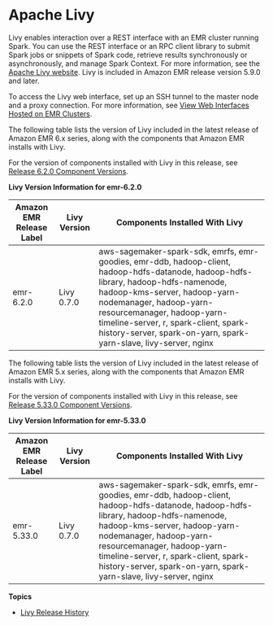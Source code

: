 # Apache Livy<a name="emr-livy"></a>

Livy enables interaction over a REST interface with an EMR cluster running Spark\. You can use the REST interface or an RPC client library to submit Spark jobs or snippets of Spark code, retrieve results synchronously or asynchronously, and manage Spark Context\. For more information, see the [Apache Livy website](https://livy.incubator.apache.org/)\. Livy is included in Amazon EMR release version 5\.9\.0 and later\.

To access the Livy web interface, set up an SSH tunnel to the master node and a proxy connection\. For more information, see [View Web Interfaces Hosted on EMR Clusters](https://docs.aws.amazon.com/emr/latest/ManagementGuide/emr-web-interfaces.html)\.

The following table lists the version of Livy included in the latest release of Amazon EMR 6\.x series, along with the components that Amazon EMR installs with Livy\.

For the version of components installed with Livy in this release, see [Release 6\.2\.0 Component Versions](emr-release-6x.md#emr-620-release)\.


**Livy Version Information for emr\-6\.2\.0**  

| Amazon EMR Release Label | Livy Version | Components Installed With Livy | 
| --- | --- | --- | 
| emr\-6\.2\.0 | Livy 0\.7\.0 | aws\-sagemaker\-spark\-sdk, emrfs, emr\-goodies, emr\-ddb, hadoop\-client, hadoop\-hdfs\-datanode, hadoop\-hdfs\-library, hadoop\-hdfs\-namenode, hadoop\-kms\-server, hadoop\-yarn\-nodemanager, hadoop\-yarn\-resourcemanager, hadoop\-yarn\-timeline\-server, r, spark\-client, spark\-history\-server, spark\-on\-yarn, spark\-yarn\-slave, livy\-server, nginx | 

The following table lists the version of Livy included in the latest release of Amazon EMR 5\.x series, along with the components that Amazon EMR installs with Livy\.

For the version of components installed with Livy in this release, see [Release 5\.33\.0 Component Versions](emr-release-5x.md#emr-5330-release)\.


**Livy Version Information for emr\-5\.33\.0**  

| Amazon EMR Release Label | Livy Version | Components Installed With Livy | 
| --- | --- | --- | 
| emr\-5\.33\.0 | Livy 0\.7\.0 | aws\-sagemaker\-spark\-sdk, emrfs, emr\-goodies, emr\-ddb, hadoop\-client, hadoop\-hdfs\-datanode, hadoop\-hdfs\-library, hadoop\-hdfs\-namenode, hadoop\-kms\-server, hadoop\-yarn\-nodemanager, hadoop\-yarn\-resourcemanager, hadoop\-yarn\-timeline\-server, r, spark\-client, spark\-history\-server, spark\-on\-yarn, spark\-yarn\-slave, livy\-server, nginx | 

**Topics**
+ [Livy Release History](Livy-release-history.md)